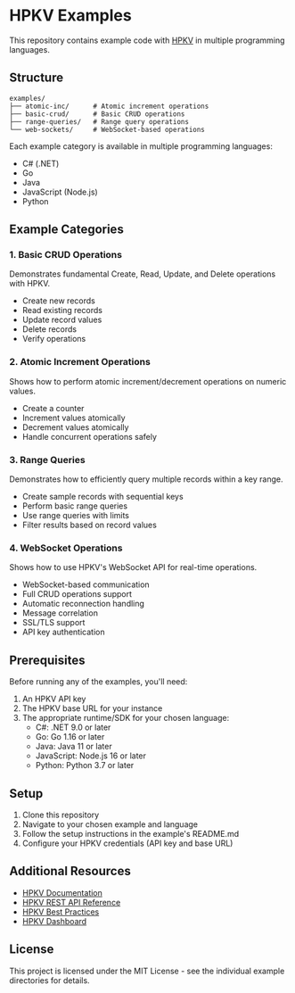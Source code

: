 # HPKV Examples

This repository contains example code with [HPKV](https://hpkv.io) in multiple programming languages.

## Structure

```
examples/
├── atomic-inc/      # Atomic increment operations
├── basic-crud/      # Basic CRUD operations
├── range-queries/   # Range query operations
└── web-sockets/     # WebSocket-based operations
```

Each example category is available in multiple programming languages:
- C# (.NET)
- Go
- Java
- JavaScript (Node.js)
- Python

## Example Categories

### 1. Basic CRUD Operations
Demonstrates fundamental Create, Read, Update, and Delete operations with HPKV.
- Create new records
- Read existing records
- Update record values
- Delete records
- Verify operations

### 2. Atomic Increment Operations
Shows how to perform atomic increment/decrement operations on numeric values.
- Create a counter
- Increment values atomically
- Decrement values atomically
- Handle concurrent operations safely

### 3. Range Queries
Demonstrates how to efficiently query multiple records within a key range.
- Create sample records with sequential keys
- Perform basic range queries
- Use range queries with limits
- Filter results based on record values

### 4. WebSocket Operations
Shows how to use HPKV's WebSocket API for real-time operations.
- WebSocket-based communication
- Full CRUD operations support
- Automatic reconnection handling
- Message correlation
- SSL/TLS support
- API key authentication

## Prerequisites

Before running any of the examples, you'll need:

1. An HPKV API key
2. The HPKV base URL for your instance
3. The appropriate runtime/SDK for your chosen language:
   - C#: .NET 9.0 or later
   - Go: Go 1.16 or later
   - Java: Java 11 or later
   - JavaScript: Node.js 16 or later
   - Python: Python 3.7 or later

## Setup

1. Clone this repository
2. Navigate to your chosen example and language
3. Follow the setup instructions in the example's README.md
4. Configure your HPKV credentials (API key and base URL)

## Additional Resources

- [HPKV Documentation](https://hpkv.io/docs)
- [HPKV REST API Reference](https://hpkv.io/docs/rest-api)
- [HPKV Best Practices](https://hpkv.io/docs/best-practices)
- [HPKV Dashboard](https://hpkv.io/dashboard) 

## License

This project is licensed under the MIT License - see the individual example directories for details. 
